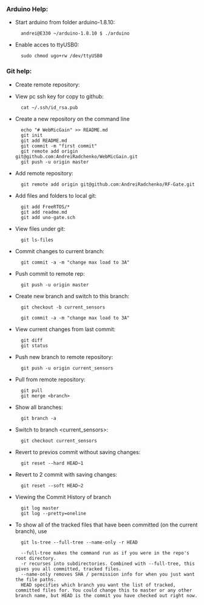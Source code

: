 ### Arduino Help:
- Start arduino from folder arduino-1.8.10:

        andrei@E330 ~/arduino-1.8.10 $ ./arduino
        
- Enable acces to ttyUSB0:

        sudo chmod ugo+rw /dev/ttyUSB0
        
### Git help:
- Create remote repository:
- View pc ssh key for copy to github:

        cat ~/.ssh/id_rsa.pub

- Create a new repository on the command line

        echo "# WebMicGain" >> README.md
        git init
        git add README.md
        git commit -m "first commit"
        git remote add origin git@github.com:AndreiRadchenko/WebMicGain.git
        git push -u origin master
        
- Add remote repository:

        git remote add origin git@github.com:AndreiRadchenko/RF-Gate.git

- Add files and folders to local git:

        git add FreeRTOS/*
        git add readme.md
        git add uno-gate.sch

- View files under git:

        git ls-files

- Commit changes to current branch:

        git commit -a -m "change max load to 3A"

- Push commit to remote rep:

        git push -u origin master

- Create new branch and switch to this branch:

        git checkout -b current_sensors  

        git commit -a -m "change max load to 3A"
- View current changes from last commit:

        git diff
        git status

- Push new branch to remote repository:

        git push -u origin current_sensors

- Pull from remote repository:

        git pull
        git merge <branch>

- Show all branches:

        git branch -a

- Switch to branch <current_sensors>:

        git checkout current_sensors

- Revert to previos commit without saving changes:

        git reset --hard HEAD~1

- Revert to 2 commit with saving changes:

        git reset --soft HEAD~2

- Viewing the Commit History of branch <master>

        git log master
        git log --pretty=oneline

- To show all of the tracked files that have been committed (on the current branch), use

        git ls-tree --full-tree --name-only -r HEAD
        
        --full-tree makes the command run as if you were in the repo's root directory.
        -r recurses into subdirectories. Combined with --full-tree, this gives you all committed, tracked files.
        --name-only removes SHA / permission info for when you just want the file paths.
        HEAD specifies which branch you want the list of tracked, committed files for. You could change this to master or any other branch name, but HEAD is the commit you have checked out right now.
